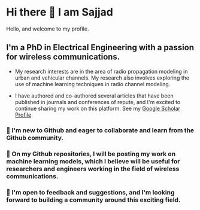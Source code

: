 # Hi there 👋 I am Sajjad

Hello, and welcome to my profile. 

## I'm a PhD in Electrical Engineering with a passion for wireless communications.

* My research interests are in the area of radio propagation modeling in urban and vehicular channels. My research also involves exploring the use of machine learning techniques in radio channel modeling.

* I have authored and co-authored several articles that have been published in journals and conferences of repute, and I'm excited to continue sharing my work on this platform. See my [Google Scholar Profile](https://scholar.google.com.pk/citations?hl=en&user=8cOJ43oAAAAJ)

### 👯 I'm new to Github and eager to collaborate and learn from the Github community.

### 🌱 On my Github repositories, I will be posting my work on machine learning models, which I believe will be useful for researchers and engineers working in the field of wireless communications. 

### 💬 I'm open to feedback and suggestions, and I'm looking forward to building a community around this exciting field.
